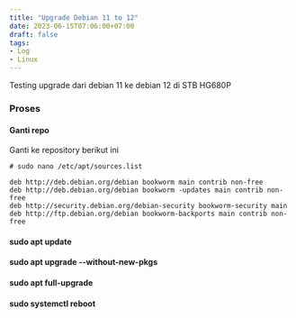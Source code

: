 ```yaml
---
title: "Upgrade Debian 11 to 12"
date: 2023-06-15T07:06:00+07:00
draft: false
tags:
- Log
- Linux
---
```

Testing upgrade dari debian 11 ke debian 12 di STB HG680P
### Proses
#### Ganti repo

Ganti ke repository berikut ini

    # sudo nano /etc/apt/sources.list

    deb http://deb.debian.org/debian bookworm main contrib non-free
    deb http://deb.debian.org/debian bookworm -updates main contrib non-free
    deb http://security.debian.org/debian-security bookworm-security main
    deb http://ftp.debian.org/debian bookworm-backports main contrib non-free

#### sudo apt update
#### sudo apt upgrade --without-new-pkgs
#### sudo apt full-upgrade
#### sudo systemctl reboot





